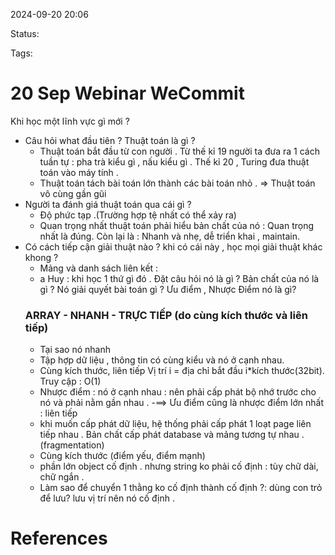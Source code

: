
2024-09-20 20:06

Status:

Tags:


# 20 Sep Webinar WeCommit

Khi học một lĩnh vực gì mới ? 
- Câu hỏi what đầu tiên ? Thuật toán là gì ?
     -   Thuật toán bắt đầu từ con người . Từ thế kỉ 19 người ta đưa ra 1 cách tuần tự : pha trà kiểu gì , nấu kiểu gì . Thế kỉ 20 , Turing đưa thuật toán vào máy tính . 
     - Thuật toán tách bài toán lớn thành các bài toán nhỏ .
          => Thuật toán vô cùng gần gũi
-  Người ta đánh giá thuật toán qua cái gì ?
    -  Độ phức tạp .(Trường hợp tệ nhất có thể xảy ra) 
    -  Quan trọng nhất thuật toán phải hiểu bản chất của nó : Quan trọng nhất là đúng. Còn lại là : Nhanh và nhẹ, dễ triển khai , maintain.
-  Có cách tiếp cận giải thuật nào ? khi có cái này , học mọi giải thuật khác khong ?
      -  Mảng và danh sách liên kết : 
      - a Huy : khi học 1 thứ gì đó . Đặt câu hỏi nó là gì ? Bản chất của nó là gì ? Nó giải quyết bài toán gì ? Ưu điểm , Nhược Điểm nó là gì?
    ### ARRAY - NHANH - TRỰC TIẾP (do cùng kích thước và liên tiếp)
      - Tại sao nó nhanh 
      -  Tập hợp dữ liệu , thông tin có cùng kiểu và nó ở cạnh nhau.
      - Cùng kích thước, liên tiếp
         Vị trí i = địa chỉ bắt đầu i*kích thước(32bit).
         Truy cập : O(1)
    - Nhược điểm : nó ở cạnh nhau : nên phải cấp phát bộ nhớ trước cho  nó và phải nằm gần nhau .
     -==> Ưu điểm cũng là nhược điểm lớn nhất : liên tiếp
     - khi muốn cấp phát dữ liệu, hệ thống phải cấp phát 1 loạt page liên tiếp nhau . Bản chất cấp phát database và mảng tương tự nhau .(fragmentation)
     -  Cùng kích thước (điểm yếu, điểm mạnh)
     - phần lớn object cố định . nhưng string ko phải cố định : tùy chữ dài, chữ ngắn . 
     - Làm sao để chuyển 1 thằng ko cố định thành cố định ?: dùng con trỏ  để lưu? lưu vị trí nên nó cố định .
        
# References






